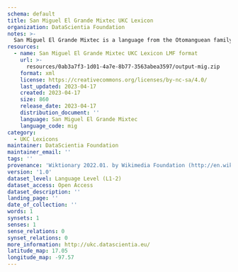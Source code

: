 ```yaml
---
schema: default
title: San Miguel El Grande Mixtec UKC Lexicon
organization: DataScientia Foundation
notes: >-
  San Miguel El Grande Mixtec is a language from the Otomanguean family, spoken in North America. The UKC Lexicon of San Miguel El Grande Mixtec is represented as a lexico-semantic network. It consists of words, word senses, synsets, as well as sense-level and synset-level relationships.
resources:
  - name: San Miguel El Grande Mixtec UKC Lexicon LMF format
    url: >-
      resources/0ab3a7f3-1d01-4a7e-8b77-3563abea3597/output-mig.zip
    format: xml
    license: https://creativecommons.org/licenses/by-nc-sa/4.0/
    last_updated: 2023-04-17
    created: 2023-04-17
    size: 860
    release_date: 2023-04-17
    distribution_document: ''
    language: San Miguel El Grande Mixtec
    language_code: mig
category:
  - UKC Lexicons
maintainer: DataScientia Foundation
maintainer_email: ''
tags: ''
provenance: 'Wiktionary 2022.01. by Wikimedia Foundation (http://en.wiktionary.org); KinDiv: Kinship Diversity 1.0 by Temuulen Khishigsuren (http://ukc.disi.unitn.it/index.php/kinship/); Princeton WordNet 2.1 by Princeton University (https://wordnet.princeton.edu)'
version: '1.0'
dataset_level: Language Level (L1-2)
dataset_access: Open Access
dataset_description: ''
landing_page: ''
date_of_collection: ''
words: 1
synsets: 1
senses: 1
sense_relations: 0
synset_relations: 0
more_information: http://ukc.datascientia.eu/
latitude_map: 17.05
longitude_map: -97.57
---
```


